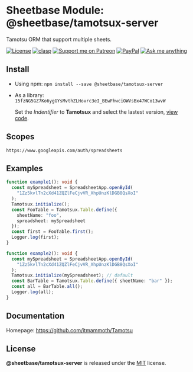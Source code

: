 # Sheetbase Module: @sheetbase/tamotsux-server

Tamotsu ORM that support multiple sheets.

<!-- <block:header> -->

[![License][license_badge]][license_url] [![clasp][clasp_badge]][clasp_url] [![Support me on Patreon][patreon_badge]][patreon_url] [![PayPal][paypal_donate_badge]][paypal_donate_url] [![Ask me anything][ask_me_badge]][ask_me_url]

<!-- </block:header> -->

## Install

- Using npm: `npm install --save @sheetbase/tamotsux-server`

- As a library: `15fzNG5GZ7Ko6ygGYsMvthZLHovrc3eI_BEwFhwciOWVsBx47WCo13wvW`

  Set the _Indentifier_ to **Tamotsux** and select the lastest version, [view code](https://script.google.com/d/15fzNG5GZ7Ko6ygGYsMvthZLHovrc3eI_BEwFhwciOWVsBx47WCo13wvW/edit?usp=sharing).

## Scopes

`https://www.googleapis.com/auth/spreadsheets`

## Examples

```ts
function example1(): void {
  const mySpreadsheet = SpreadsheetApp.openById(
    "1Zz5kvlTn2cXd41ZQZlFeCjvVR_XhpUnzKlDGB8QsXoI"
  );
  Tamotsux.initialize();
  const FooTable = Tamotsux.Table.define({
    sheetName: "foo",
    spreadsheet: mySpreadsheet
  });
  const first = FooTable.first();
  Logger.log(first);
}

function example2(): void {
  const mySpreadsheet = SpreadsheetApp.openById(
    "1Zz5kvlTn2cXd41ZQZlFeCjvVR_XhpUnzKlDGB8QsXoI"
  );
  Tamotsux.initialize(mySpreadsheet); // dafault
  const BarTable = Tamotsux.Table.define({ sheetName: "bar" });
  const all = BarTable.all();
  Logger.log(all);
}
```

## Documentation

Homepage: https://github.com/itmammoth/Tamotsu

## License

**@sheetbase/tamotsux-server** is released under the [MIT](https://github.com/sheetbase/module-tamotsux-server/blob/master/LICENSE) license.

<!-- <block:footer> -->

[license_badge]: https://img.shields.io/github/license/mashape/apistatus.svg
[license_url]: https://github.com/sheetbase/module-tamotsux-server/blob/master/LICENSE
[clasp_badge]: https://img.shields.io/badge/built%20with-clasp-4285f4.svg
[clasp_url]: https://github.com/google/clasp
[patreon_badge]: https://ionicabizau.github.io/badges/patreon.svg
[patreon_url]: https://www.patreon.com/lamnhan
[paypal_donate_badge]: https://ionicabizau.github.io/badges/paypal_donate.svg
[paypal_donate_url]: https://www.paypal.me/lamnhan
[ask_me_badge]: https://img.shields.io/badge/ask/me-anything-1abc9c.svg
[ask_me_url]: https://m.me/sheetbase

<!-- </block:footer> -->
